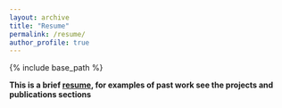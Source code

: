 ```yaml
---
layout: archive
title: "Resume"
permalink: /resume/
author_profile: true
---
```


{% include base_path %}



**This is a brief [resume](/files/resume.pdf), for examples of past work see the projects and publications sections** 
